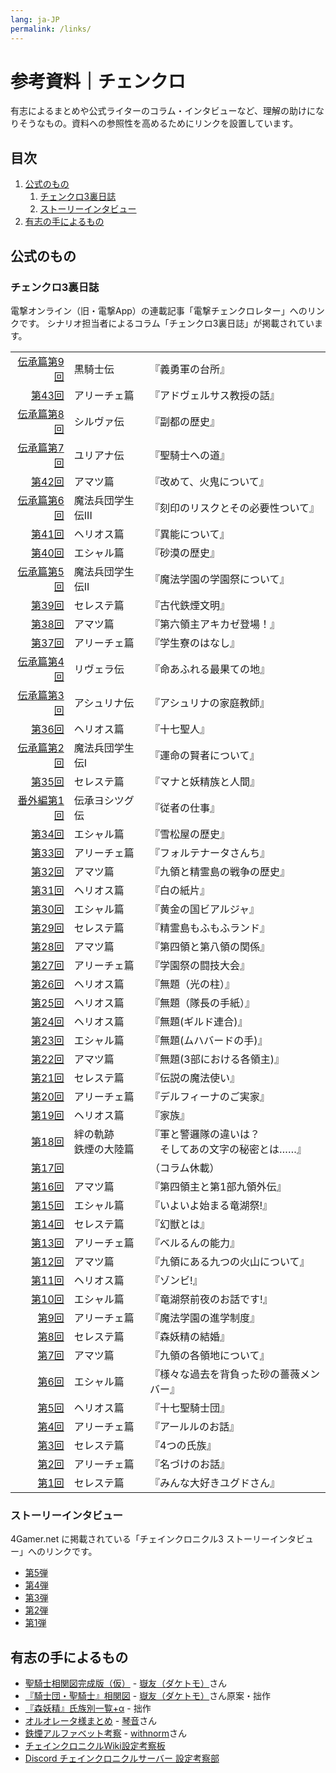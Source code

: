 ```yaml
---
lang: ja-JP
permalink: /links/
---
```


# 参考資料｜チェンクロ

有志によるまとめや公式ライターのコラム・インタビューなど、理解の助けになりそうなもの。資料への参照性を高めるためにリンクを設置しています。

## 目次

1. [公式のもの](#公式のもの)
    1. [チェンクロ3裏日誌](#チェンクロ3裏日誌)
    1. [ストーリーインタビュー](#ストーリーインタビュー)
1. [有志の手によるもの](#有志の手によるもの)


## 公式のもの

### チェンクロ3裏日誌

電撃オンライン（旧・電撃App）の連載記事「電撃チェンクロレター」へのリンクです。
シナリオ担当者によるコラム「チェンクロ3裏日誌」が掲載されています。

回|シナリオ担当者|裏日誌タイトル
--:|---|---
[伝承篇第9回](https://dengekionline.com/articles/6877/)|黒騎士伝|『義勇軍の台所』
[第43回](https://dengekionline.com/articles/5502/)|アリーチェ篇|『アドヴェルサス教授の話』
[伝承篇第8回](https://dengekionline.com/articles/5059/)|シルヴァ伝|『副都の歴史』
[伝承篇第7回](https://dengekionline.com/articles/3424/)|ユリアナ伝|『聖騎士への道』
[第42回](https://dengekionline.com/articles/1525/)|アマツ篇|『改めて、火鬼について』
[伝承篇第6回](https://dengekionline.com/articles/636/)|魔法兵団学生伝III|『刻印のリスクとその必要性ついて』
[第41回](https://dengekionline.com/elem/000/001/913/1913942/)|ヘリオス篇|『異能について』
[第40回](https://dengekionline.com/elem/000/001/907/1907341/)|エシャル篇|『砂漠の歴史』
[伝承篇第5回](https://dengekionline.com/elem/000/001/897/1897534/)|魔法兵団学生伝II|『魔法学園の学園祭について』
[第39回](https://dengekionline.com/elem/000/001/891/1891326/)|セレステ篇|『古代鉄煙文明』
[第38回](https://dengekionline.com/elem/000/001/882/1882450/)|アマツ篇|『第六領主アキカゼ登場！』
[第37回](https://dengekionline.com/elem/000/001/863/1863384/)|アリーチェ篇|『学生寮のはなし』
[伝承篇第4回](https://dengekionline.com/elem/000/001/856/1856290/)|リヴェラ伝|『命あふれる最果ての地』
[伝承篇第3回](https://dengekionline.com/elem/000/001/839/1839204/)|アシュリナ伝|『アシュリナの家庭教師』
[第36回](https://dengekionline.com/elem/000/001/836/1836972/)|ヘリオス篇|『十七聖人』
[伝承篇第2回](https://dengekionline.com/elem/000/001/825/1825595/)|魔法兵団学生伝I|『運命の賢者について』
[第35回](http://dengekionline.com/elem/000/001/815/1815654/)|セレステ篇|『マナと妖精族と人間』
[番外編第1回](http://dengekionline.com/elem/000/001/802/1802848/)|伝承ヨシツグ伝|『従者の仕事』
[第34回](http://dengekionline.com/elem/000/001/798/1798755/)|エシャル篇|『雪松屋の歴史』
[第33回](http://dengekionline.com/elem/000/001/789/1789592/)|アリーチェ篇|『フォルテナータさんち』
[第32回](http://dengekionline.com/elem/000/001/773/1773244/)|アマツ篇|『九領と精霊島の戦争の歴史』
[第31回](http://dengekionline.com/elem/000/001/759/1759267/)|ヘリオス篇|『白の紙片』
[第30回](http://dengekionline.com/elem/000/001/751/1751202/)|エシャル篇|『黄金の国ビアルジャ』
[第29回](http://dengekionline.com/elem/000/001/740/1740016/)|セレステ篇|『精霊島もふもふランド』
[第28回](http://dengekionline.com/elem/000/001/729/1729530/)|アマツ篇|『第四領と第八領の関係』
[第27回](http://dengekionline.com/elem/000/001/724/1724660/)|アリーチェ篇|『学園祭の闘技大会』
[第26回](http://dengekionline.com/elem/000/001/715/1715321/)|ヘリオス篇|『無題（光の柱）』
[第25回](http://dengekionline.com/elem/000/001/702/1702665/)|ヘリオス篇|『無題（隊長の手紙）』
[第24回](http://dengekionline.com/elem/000/001/688/1688695/)|ヘリオス篇|『無題(ギルド連合)』
[第23回](http://dengekionline.com/elem/000/001/682/1682275/)|エシャル篇|『無題(ムハバードの手)』
[第22回](http://dengekionline.com/elem/000/001/673/1673192/)|アマツ篇|『無題(3部における各領主)』
[第21回](http://dengekionline.com/elem/000/001/667/1667071/)|セレステ篇|『伝説の魔法使い』
[第20回](http://dengekionline.com/elem/000/001/656/1656096/)|アリーチェ篇|『デルフィーナのご実家』
[第19回](http://dengekionline.com/elem/000/001/631/1631002/)|ヘリオス篇|『家族』
[第18回](http://dengekionline.com/elem/000/001/624/1624311/)|絆の軌跡 <br>鉄煙の大陸篇|『軍と警邏隊の違いは？<br>　そしてあの文字の秘密とは……』
[第17回](http://dengekionline.com/elem/000/001/614/1614784/)||（コラム休載）
[第16回](http://dengekionline.com/elem/000/001/602/1602848/)|アマツ篇|『第四領主と第1部九領外伝』
[第15回](http://dengekionline.com/elem/000/001/596/1596375/)|エシャル篇|『いよいよ始まる竜湖祭!』
[第14回](http://dengekionline.com/elem/000/001/585/1585320/)|セレステ篇|『幻獣とは』
[第13回](http://dengekionline.com/elem/000/001/573/1573468/)|アリーチェ篇|『ベルるんの能力』
[第12回](http://dengekionline.com/elem/000/001/566/1566532/)|アマツ篇|『九領にある九つの火山について』
[第11回](http://dengekionline.com/elem/000/001/562/1562475/)|ヘリオス篇|『ゾンビ!』
[第10回](http://dengekionline.com/elem/000/001/552/1552042/)|エシャル篇|『竜湖祭前夜のお話です!』
[第9回](http://dengekionline.com/elem/000/001/542/1542364/)|アリーチェ篇|『魔法学園の進学制度』
[第8回](http://dengekionline.com/elem/000/001/532/1532642/)|セレステ篇|『森妖精の結婚』
[第7回](http://dengekionline.com/elem/000/001/518/1518326/)|アマツ篇|『九領の各領地について』
[第6回](http://dengekionline.com/elem/000/001/505/1505776/)|エシャル篇|『様々な過去を背負った砂の薔薇メンバー』
[第5回](http://dengekionline.com/elem/000/001/496/1496997/)|ヘリオス篇|『十七聖騎士団』
[第4回](http://dengekionline.com/elem/000/001/487/1487696/)|アリーチェ篇|『アールルのお話』
[第3回](http://dengekionline.com/elem/000/001/479/1479908/)|セレステ篇|『4つの氏族』
[第2回](http://dengekionline.com/elem/000/001/469/1469656/)|アリーチェ篇|『名づけのお話』
[第1回](http://dengekionline.com/elem/000/001/455/1455019/)|セレステ篇|『みんな大好きユグドさん』

### ストーリーインタビュー

4Gamer.net に掲載されている「チェインクロニクル3 ストーリーインタビュー」へのリンクです。

- [第5弾](https://www.4gamer.net/games/223/G022384/20190123095/)
- [第4弾](http://www.4gamer.net/games/223/G022384/20180209064/)
- [第3弾](http://www.4gamer.net/games/223/G022384/20180205025/)
- [第2弾](http://www.4gamer.net/games/223/G022384/20170614020/)
- [第1弾](http://www.4gamer.net/games/223/G022384/20170417068/)

## 有志の手によるもの

<!--
- [チェインクロニクル設定資料集（仮）](https://docs.google.com/document/d/1gvaZty5EgXB3U7VmUhg-iYYmMT2Zf94RSRXdvNRieEY/edit)  
  [Vee](http://twitter.com/WisedVee)さん作  
  [公開時のツイート](https://twitter.com/WisdVee/status/835713251564371969)
-->

- [聖騎士相関図完成版（仮）](https://twitter.com/daketomo/status/838374590455799808) - [嶽友（ダケトモ）](https://twitter.com/daketomo)さん
- [『騎士団・聖騎士』相関図](https://twitter.com/seseri_gm/status/989892600244006913) - [嶽友（ダケトモ）](https://twitter.com/daketomo)さん原案・拙作
- [『森妖精』氏族別一覧+α](https://twitter.com/seseri_gm/status/993446314821103616) - 拙作
- [オルオレータ様まとめ](https://twitter.com/kotoneisbizk/status/969885145414082560) - [琴音](https://twitter.com/kotoneisbizk)さん
- [鉄煙アルファベット考察](https://twitter.com/withnorm1/status/964676264819703809) - [withnorm](https://twitter.com/withnorm1)さん
- [チェインクロニクルWiki設定考察板](https://チェインクロニクル.gamerch.com/%E8%A8%AD%E5%AE%9A%E8%80%83%E5%AF%9F%E6%9D%BF)
- [Discord チェインクロニクルサーバー 設定考察部](https://discord.gg/8DUBAwK)

<style>
  thead {display: none;}
</style>